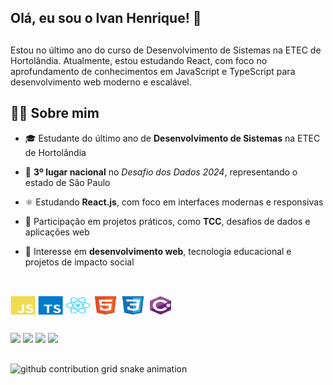 ## Olá, eu sou o Ivan Henrique! 👋

 ##
  Estou no último ano do curso de Desenvolvimento de Sistemas na ETEC de Hortolândia. Atualmente, estou estudando React, com foco no aprofundamento de conhecimentos em JavaScript e TypeScript para desenvolvimento web moderno e escalável.
 ##

## 🧑‍💻 Sobre mim
- 🎓 Estudante do último ano de **Desenvolvimento de Sistemas** na ETEC de Hortolândia
- 🥉 **3º lugar nacional** no *Desafio dos Dados 2024*, representando o estado de São Paulo    
- ⚛️ Estudando **React.js**, com foco em interfaces modernas e responsivas  
- 🚀 Participação em projetos práticos, como **TCC**, desafios de dados e aplicações web  
- 💼 Interesse em **desenvolvimento web**, tecnologia educacional e projetos de impacto social  

   ##
  
<div style="display: inline_block"><br>
  <img align="center" alt="Rafa-Js" height="30" width="40" src="https://raw.githubusercontent.com/devicons/devicon/master/icons/javascript/javascript-plain.svg">
  <img align="center" alt="Rafa-Ts" height="30" width="40" src="https://raw.githubusercontent.com/devicons/devicon/master/icons/typescript/typescript-plain.svg">
  <img align="center" alt="Rafa-React" height="30" width="40" src="https://raw.githubusercontent.com/devicons/devicon/master/icons/react/react-original.svg">
  <img align="center" alt="Rafa-HTML" height="30" width="40" src="https://raw.githubusercontent.com/devicons/devicon/master/icons/html5/html5-original.svg">
  <img align="center" alt="Rafa-CSS" height="30" width="40" src="https://raw.githubusercontent.com/devicons/devicon/master/icons/css3/css3-original.svg">
  <img align="center" alt="Rafa-Csharp" height="30" width="40" src="https://raw.githubusercontent.com/devicons/devicon/master/icons/csharp/csharp-original.svg">
</div>

  ##

<div> 
  <a href="https://www.linkedin.com/in/ivan-ferreira-400126299/" target="_blank"><img src="https://img.shields.io/badge/-LinkedIn-%230077B5?style=for-the-badge&logo=linkedin&logoColor=white" target="_blank"></a> 
  <a href="https://steamcommunity.com/profiles/76561199058408851/" target="_blank"><img src="https://img.shields.io/badge/Steam-000000?style=for-the-badge&logo=steam&logoColor=white" target="_blank"></a> 
  <a href="https://www.instagram.com/ivanhrq/" target="_blank"><img src="https://img.shields.io/badge/-Instagram-%23E4405F?style=for-the-badge&logo=instagram&logoColor=white" target="_blank"></a>
  <a href = "mailto:ivanhrque@outlook.com"><img src="https://img.shields.io/badge/Outlook-0078D4?style=for-the-badge&logo=microsoft-outlook&logoColor=white" target="_blank"></a>
</div>


  ##

<picture>
  <source media="(prefers-color-scheme: dark)" srcset="https://raw.githubusercontent.com/Iwanhrq/Iwanhrq/output/github-contribution-grid-snake-dark.svg">
  <source media="(prefers-color-scheme: light)" srcset="https://raw.githubusercontent.com/Iwanhrq/Iwanhrq/output/github-contribution-grid-snake.svg">
  <img alt="github contribution grid snake animation" src="https://raw.githubusercontent.com/Iwanhrq/Iwanhrq/output/github-contribution-grid-snake.svg">
</picture>
